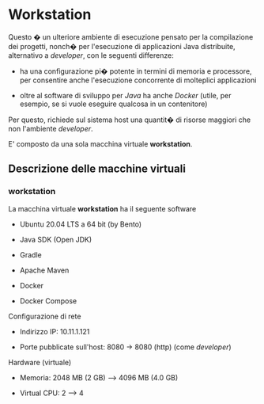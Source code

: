 # Workstation 

Questo � un ulteriore ambiente di esecuzione pensato per la compilazione dei progetti, 
nonch� per l'esecuzione di applicazioni Java distribuite, 
alternativo a *developer*, con le seguenti differenze: 

* ha una configurazione pi� potente in termini di memoria e processore, 
  per consentire anche l'esecuzione concorrente di molteplici applicazioni
  
* oltre al software di sviluppo per *Java* ha anche *Docker* 
  (utile, per esempio, se si vuole eseguire qualcosa in un contenitore)
  
Per questo, richiede sul sistema host una quantit� di risorse maggiori che non l'ambiente *developer*. 

E' composto da una sola macchina virtuale **workstation**. 

## Descrizione delle macchine virtuali 

### workstation

La macchina virtuale **workstation** ha il seguente software 

* Ubuntu 20.04 LTS a 64 bit (by Bento) 

* Java SDK (Open JDK)
  
* Gradle 

* Apache Maven 

* Docker 

* Docker Compose 

Configurazione di rete 

* Indirizzo IP: 10.11.1.121 
  <!-- (come *developer*) --> 

* Porte pubblicate sull'host: 8080 -> 8080 (http) (come *developer*) 
  <!-- , nonch� 9092 -> 9092 (Kafka), 5432 -> 5432 (Postgres) -->

Hardware (virtuale) 

* Memoria: 2048 MB (2 GB) --> 4096 MB (4.0 GB) 

* Virtual CPU: 2 --> 4 
